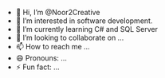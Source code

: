 - 👋 Hi, I’m @Noor2Creative
- 👀 I’m interested in software development.
- 🌱 I’m currently learning C# and SQL Server
- 💞️ I’m looking to collaborate on ...
- 📫 How to reach me ...
- 😄 Pronouns: ...
- ⚡ Fun fact: ...

<!---
Noor2Creative/Noor2Creative is a ✨ special ✨ repository because its `README.md` (this file) appears on your GitHub profile.
You can click the Preview link to take a look at your changes.
--->
